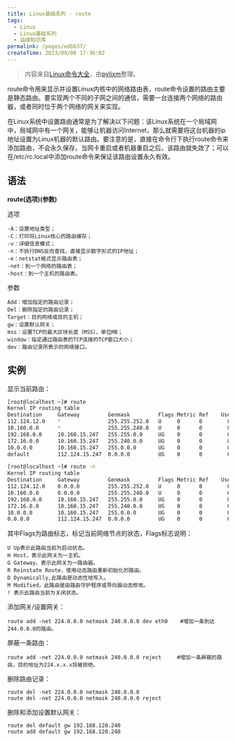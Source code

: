 ```yaml
---
title: Linux基础系列 - route
tags:
  - Linux
  - Linux基础系列
  - 运维知识库
permalink: /pages/edbb37/
createTime: 2023/09/08 17:36:02
---
```


> 内容来自[Linux命令大全](http://man.linuxde.net/route)，由[pylixm](http://pylixm.cc)整理。

route命令用来显示并设置Linux内核中的网络路由表，route命令设置的路由主要是静态路由。要实现两个不同的子网之间的通信，需要一台连接两个网络的路由器，或者同时位于两个网络的网关来实现。

在Linux系统中设置路由通常是为了解决以下问题：该Linux系统在一个局域网中，局域网中有一个网关，能够让机器访问Internet，那么就需要将这台机器的ip地址设置为Linux机器的默认路由。要注意的是，直接在命令行下执行route命令来添加路由，不会永久保存，当网卡重启或者机器重启之后，该路由就失效了；可以在/etc/rc.local中添加route命令来保证该路由设置永久有效。

<!--more-->

## 语法


**route(选项)(参数)**

选项

```
-A：设置地址类型；
-C：打印将Linux核心的路由缓存；
-v：详细信息模式；
-n：不执行DNS反向查找，直接显示数字形式的IP地址；
-e：netstat格式显示路由表；
-net：到一个网络的路由表；
-host：到一个主机的路由表。
```

参数

```
Add：增加指定的路由记录；
Del：删除指定的路由记录；
Target：目的网络或目的主机；
gw：设置默认网关；
mss：设置TCP的最大区块长度（MSS），单位MB；
window：指定通过路由表的TCP连接的TCP窗口大小；
dev：路由记录所表示的网络接口。
```

## 实例

显示当前路由：

```bash
[root@localhost ~]# route
Kernel IP routing table
Destination     Gateway         Genmask         Flags Metric Ref    Use Iface
112.124.12.0    *               255.255.252.0   U     0      0        0 eth1
10.160.0.0      *               255.255.240.0   U     0      0        0 eth0
192.168.0.0     10.160.15.247   255.255.0.0     UG    0      0        0 eth0
172.16.0.0      10.160.15.247   255.240.0.0     UG    0      0        0 eth0
10.0.0.0        10.160.15.247   255.0.0.0       UG    0      0        0 eth0
default         112.124.15.247  0.0.0.0         UG    0      0        0 eth1

[root@localhost ~]# route -n
Kernel IP routing table
Destination     Gateway         Genmask         Flags Metric Ref    Use Iface
112.124.12.0    0.0.0.0         255.255.252.0   U     0      0        0 eth1
10.160.0.0      0.0.0.0         255.255.240.0   U     0      0        0 eth0
192.168.0.0     10.160.15.247   255.255.0.0     UG    0      0        0 eth0
172.16.0.0      10.160.15.247   255.240.0.0     UG    0      0        0 eth0
10.0.0.0        10.160.15.247   255.0.0.0       UG    0      0        0 eth0
0.0.0.0         112.124.15.247  0.0.0.0         UG    0      0        0 eth1
```

其中Flags为路由标志，标记当前网络节点的状态，Flags标志说明：

```
U Up表示此路由当前为启动状态。
H Host，表示此网关为一主机。
G Gateway，表示此网关为一路由器。
R Reinstate Route，使用动态路由重新初始化的路由。
D Dynamically,此路由是动态性地写入。
M Modified，此路由是由路由守护程序或导向器动态修改。
! 表示此路由当前为关闭状态。
```

添加网关/设置网关：

```
route add -net 224.0.0.0 netmask 240.0.0.0 dev eth0    #增加一条到达244.0.0.0的路由。
```

屏蔽一条路由：

```
route add -net 224.0.0.0 netmask 240.0.0.0 reject     #增加一条屏蔽的路由，目的地址为224.x.x.x将被拒绝。
```

删除路由记录：

```
route del -net 224.0.0.0 netmask 240.0.0.0
route del -net 224.0.0.0 netmask 240.0.0.0 reject
```

删除和添加设置默认网关：

```
route del default gw 192.168.120.240
route add default gw 192.168.120.240
```